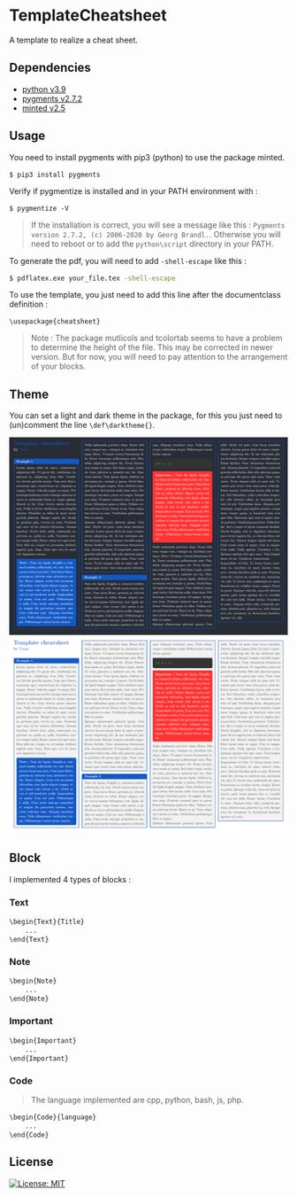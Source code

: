 # TemplateCheatsheet

A template to realize a cheat sheet.

## Dependencies

* [python v3.9](https://www.python.org/)
* [pygments v2.7.2 ](https://github.com/pygments/pygments)
* [minted v2.5](https://github.com/gpoore/minted)


## Usage

You need to install pygments with pip3 (python) to use the package minted.

```shell
$ pip3 install pygments
```

Verify if pygmentize is installed and in your PATH environment with :

```shell
$ pygmentize -V
```

> If the installation is correct, you will see a message like this : `Pygments version 2.7.2, (c) 2006-2020 by Georg Brandl.`. Otherwise you will need to reboot or to add the ```python\script``` directory in your PATH.

To generate the pdf, you will need to add `-shell-escape` like this :

```bash
$ pdflatex.exe your_file.tex -shell-escape
```

To use the template, you just need to add this line after the documentclass definition :

```
\usepackage{cheatsheet}
```

> Note : The package mutlicols and tcolortab seems to have a problem to determine the height of the file. This may be corrected in newer version. But for now, you will need to pay attention to the arrangement of your blocks.

## Theme

You can set a light and dark theme in the package, for this you just need to (un)comment the line `\def\darktheme{}`.

![Dark theme](https://github.com/Atlanta53/TemplateCheatSheet/blob/main/res/darkTheme.PNG)
![Light theme](https://github.com/Atlanta53/TemplateCheatSheet/blob/main/res/lightTheme.PNG)

## Block

I implemented 4 types of blocks :

### Text

```
\begin{Text}{Title}
    ...
\end{Text}
```

### Note

```
\begin{Note}
    ...
\end{Note}
```

### Important

```
\begin{Important}
    ...
\end{Important}
```

### Code

> The language implemented are cpp, python, bash, js, php.

```
\begin{Code}{language}
    ...
\end{Code}
```

## License

[![License: MIT](https://img.shields.io/badge/License-MIT-yellow.svg)](https://opensource.org/licenses/MIT)